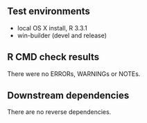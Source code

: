 ## Test environments
* local OS X install, R 3.3.1
* win-builder (devel and release)

## R CMD check results
There were no ERRORs, WARNINGs or NOTEs. 

## Downstream dependencies
There are no reverse dependencies.
